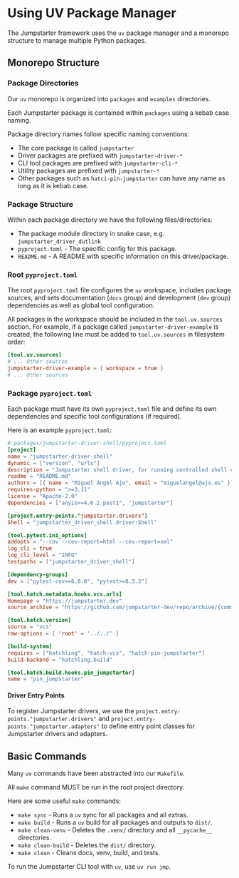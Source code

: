 # Using UV Package Manager

The Jumpstarter framework uses the `uv` package manager and a monorepo structure to manage multiple Python packages.

## Monorepo Structure

### Package Directories

Our `uv` monorepo is organized into `packages` and `examples` directories.

Each Jumpstarter package is contained within `packages` using a kebab case naming.

Package directory names follow specific naming conventions:

- The core package is called `jumpstarter`
- Driver packages are prefixed with `jumpstarter-driver-*`
- CLI tool packages are prefixed with `jumpstarter-cli-*`
- Utility packages are prefixed with `jumpstarter-*`
- Other packages such as `hatci-pin-jumpstarter` can have any name as long as it is kebab case.

### Package Structure

Within each package directory we have the following files/directories:

- The package module directory in snake case, e.g. `jumpstarter_driver_dutlink`
- `pyproject.toml` - The specific config for this package.
- `README.md` - A README with specific information on this driver/package.

### Root `pyproject.toml`

The root `pyproject.toml` file configures the `uv` workspace, includes package sources, and sets documentation (`docs` group) and development (`dev` group) dependencies as well as global tool configuration.

All packages in the workspace should be included in the `tool.uv.sources` section. For example, if a package called `jumpstarter-driver-example` is created, the following line must be added to `tool.uv.sources` in filesystem order:

```toml
[tool.uv.sources]
# ... Other sources
jumpstarter-driver-example = { workspace = true }
# ... Other sources
```

### Package `pyproject.toml`

Each package must have its own `pyproject.toml` file and define its own dependencies and specific tool configurations (if required).

Here is an example `pyproject.toml`:

```toml
# packages/jumpstarter-driver-shell/pyproject.toml
[project]
name = "jumpstarter-driver-shell"
dynamic = ["version", "urls"]
description = "Jumpstarter shell driver, for running controlled shell commands on the exporter."
readme = "README.md"
authors = [{ name = "Miguel Angel Ajo", email = "miguelangel@ajo.es" }]
requires-python = ">=3.11"
license = "Apache-2.0"
dependencies = ["anyio>=4.6.2.post1", "jumpstarter"]

[project.entry-points."jumpstarter.drivers"]
Shell = "jumpstarter_driver_shell.driver:Shell"

[tool.pytest.ini_options]
addopts = "--cov --cov-report=html --cov-report=xml"
log_cli = true
log_cli_level = "INFO"
testpaths = ["jumpstarter_driver_shell"]

[dependency-groups]
dev = ["pytest-cov>=6.0.0", "pytest>=8.3.3"]

[tool.hatch.metadata.hooks.vcs.urls]
Homepage = "https://jumpstarter.dev"
source_archive = "https://github.com/jumpstarter-dev/repo/archive/{commit_hash}.zip"

[tool.hatch.version]
source = "vcs"
raw-options = { 'root' = '../../' }

[build-system]
requires = ["hatchling", "hatch-vcs", "hatch-pin-jumpstarter"]
build-backend = "hatchling.build"

[tool.hatch.build.hooks.pin_jumpstarter]
name = "pin_jumpstarter"
```

#### Driver Entry Points

To register Jumpstarter drivers, we use the `project.entry-points."jumpstarter.drivers"` and `project.entry-points."jumpstarter.adapters"` to define entry point classes for Jumpstarter drivers and adapters.

## Basic Commands

Many `uv` commands have been abstracted into our `Makefile`.

All `make` command MUST be run in the root project directory.

Here are some useful `make` commands:

- `make sync` - Runs a `uv` sync for all packages and all extras.
- `make build` - Runs a `uv` build for all packages and outputs to `dist/`.
- `make clean-venv` - Deletes the `.venv/` directory and all `__pycache__` directories.
- `make clean-build` - Deletes the `dist/` directory.
- `make clean` - Cleans docs, venv, build, and tests.

To run the Jumpstarter CLI tool with `uv`, use `uv run jmp`.
